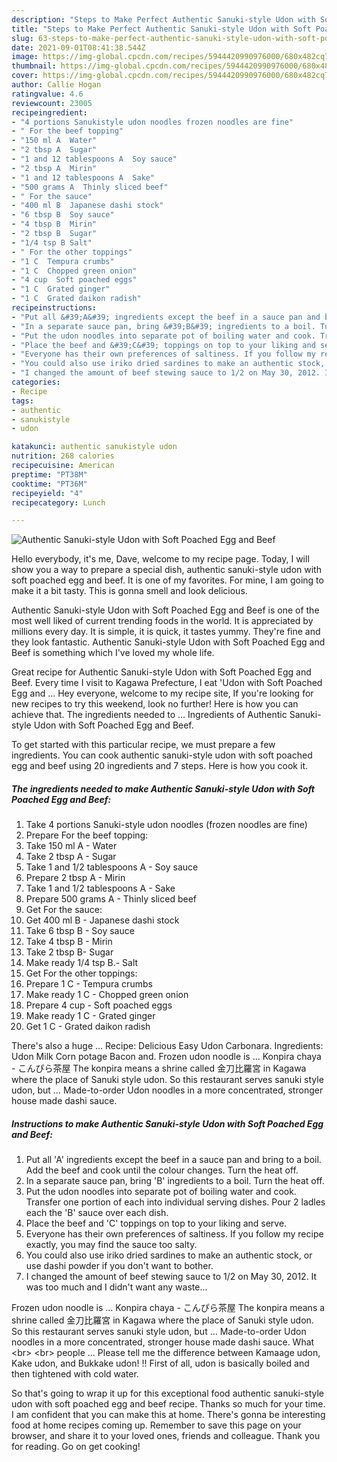 ```yaml
---
description: "Steps to Make Perfect Authentic Sanuki-style Udon with Soft Poached Egg and Beef"
title: "Steps to Make Perfect Authentic Sanuki-style Udon with Soft Poached Egg and Beef"
slug: 63-steps-to-make-perfect-authentic-sanuki-style-udon-with-soft-poached-egg-and-beef
date: 2021-09-01T08:41:38.544Z
image: https://img-global.cpcdn.com/recipes/5944420990976000/680x482cq70/authentic-sanuki-style-udon-with-soft-poached-egg-and-beef-recipe-main-photo.jpg
thumbnail: https://img-global.cpcdn.com/recipes/5944420990976000/680x482cq70/authentic-sanuki-style-udon-with-soft-poached-egg-and-beef-recipe-main-photo.jpg
cover: https://img-global.cpcdn.com/recipes/5944420990976000/680x482cq70/authentic-sanuki-style-udon-with-soft-poached-egg-and-beef-recipe-main-photo.jpg
author: Callie Hogan
ratingvalue: 4.6
reviewcount: 23005
recipeingredient:
- "4 portions Sanukistyle udon noodles frozen noodles are fine"
- " For the beef topping"
- "150 ml A  Water"
- "2 tbsp A  Sugar"
- "1 and 12 tablespoons A  Soy sauce"
- "2 tbsp A  Mirin"
- "1 and 12 tablespoons A  Sake"
- "500 grams A  Thinly sliced beef"
- " For the sauce"
- "400 ml B  Japanese dashi stock"
- "6 tbsp B  Soy sauce"
- "4 tbsp B  Mirin"
- "2 tbsp B  Sugar"
- "1/4 tsp B Salt"
- " For the other toppings"
- "1 C  Tempura crumbs"
- "1 C  Chopped green onion"
- "4 cup  Soft poached eggs"
- "1 C  Grated ginger"
- "1 C  Grated daikon radish"
recipeinstructions:
- "Put all &#39;A&#39; ingredients except the beef in a sauce pan and bring to a boil. Add the beef and cook until the colour changes. Turn the heat off."
- "In a separate sauce pan, bring &#39;B&#39; ingredients to a boil. Turn the heat off."
- "Put the udon noodles into separate pot of boiling water and cook. Transfer one portion of each into individual serving dishes. Pour 2 ladles each the &#39;B&#39; sauce over each dish."
- "Place the beef and &#39;C&#39; toppings on top to your liking and serve."
- "Everyone has their own preferences of saltiness. If you follow my recipe exactly, you may find  the sauce too salty."
- "You could also use iriko dried sardines to make an authentic stock, or use dashi powder if you don&#39;t want to bother."
- "I changed the amount of beef stewing sauce to 1/2 on May 30, 2012. It was too much and I didn&#39;t want any waste..."
categories:
- Recipe
tags:
- authentic
- sanukistyle
- udon

katakunci: authentic sanukistyle udon 
nutrition: 268 calories
recipecuisine: American
preptime: "PT38M"
cooktime: "PT36M"
recipeyield: "4"
recipecategory: Lunch

---
```



![Authentic Sanuki-style Udon with Soft Poached Egg and Beef](https://img-global.cpcdn.com/recipes/5944420990976000/680x482cq70/authentic-sanuki-style-udon-with-soft-poached-egg-and-beef-recipe-main-photo.jpg)

Hello everybody, it's me, Dave, welcome to my recipe page. Today, I will show you a way to prepare a special dish, authentic sanuki-style udon with soft poached egg and beef. It is one of my favorites. For mine, I am going to make it a bit tasty. This is gonna smell and look delicious.

Authentic Sanuki-style Udon with Soft Poached Egg and Beef is one of the most well liked of current trending foods in the world. It is appreciated by millions every day. It is simple, it is quick, it tastes yummy. They're fine and they look fantastic. Authentic Sanuki-style Udon with Soft Poached Egg and Beef is something which I've loved my whole life.

Great recipe for Authentic Sanuki-style Udon with Soft Poached Egg and Beef. Every time I visit to Kagawa Prefecture, I eat &#39;Udon with Soft Poached Egg and … Hey everyone, welcome to my recipe site, If you&#39;re looking for new recipes to try this weekend, look no further! Here is how you can achieve that. The ingredients needed to … Ingredients of Authentic Sanuki-style Udon with Soft Poached Egg and Beef.


To get started with this particular recipe, we must prepare a few ingredients. You can cook authentic sanuki-style udon with soft poached egg and beef using 20 ingredients and 7 steps. Here is how you cook it.

<!--inarticleads1-->

##### The ingredients needed to make Authentic Sanuki-style Udon with Soft Poached Egg and Beef:

1. Take 4 portions Sanuki-style udon noodles (frozen noodles are fine)
1. Prepare  For the beef topping:
1. Take 150 ml A - Water
1. Take 2 tbsp A - Sugar
1. Take 1 and 1/2 tablespoons A - Soy sauce
1. Prepare 2 tbsp A - Mirin
1. Take 1 and 1/2 tablespoons A - Sake
1. Prepare 500 grams A - Thinly sliced beef
1. Get  For the sauce:
1. Get 400 ml B - Japanese dashi stock
1. Take 6 tbsp B - Soy sauce
1. Take 4 tbsp B - Mirin
1. Take 2 tbsp B-  Sugar
1. Make ready 1/4 tsp B.- Salt
1. Get  For the other toppings:
1. Prepare 1 C - Tempura crumbs
1. Make ready 1 C - Chopped green onion
1. Prepare 4 cup - Soft poached eggs
1. Make ready 1 C - Grated ginger
1. Get 1 C - Grated daikon radish


There&#39;s also a huge … Recipe: Delicious Easy Udon Carbonara. Ingredients: Udon Milk Corn potage Bacon and. Frozen udon noodle is … Konpira chaya - こんぴら茶屋 The konpira means a shrine called 金刀比羅宮 in Kagawa where the place of Sanuki style udon. So this restaurant serves sanuki style udon, but … Made-to-order Udon noodles in a more concentrated, stronger house made dashi sauce. 

<!--inarticleads2-->

##### Instructions to make Authentic Sanuki-style Udon with Soft Poached Egg and Beef:

1. Put all &#39;A&#39; ingredients except the beef in a sauce pan and bring to a boil. Add the beef and cook until the colour changes. Turn the heat off.
1. In a separate sauce pan, bring &#39;B&#39; ingredients to a boil. Turn the heat off.
1. Put the udon noodles into separate pot of boiling water and cook. Transfer one portion of each into individual serving dishes. Pour 2 ladles each the &#39;B&#39; sauce over each dish.
1. Place the beef and &#39;C&#39; toppings on top to your liking and serve.
1. Everyone has their own preferences of saltiness. If you follow my recipe exactly, you may find  the sauce too salty.
1. You could also use iriko dried sardines to make an authentic stock, or use dashi powder if you don&#39;t want to bother.
1. I changed the amount of beef stewing sauce to 1/2 on May 30, 2012. It was too much and I didn&#39;t want any waste...


Frozen udon noodle is … Konpira chaya - こんぴら茶屋 The konpira means a shrine called 金刀比羅宮 in Kagawa where the place of Sanuki style udon. So this restaurant serves sanuki style udon, but … Made-to-order Udon noodles in a more concentrated, stronger house made dashi sauce. What &lt;br&gt; &lt;br&gt; people … Please tell me the difference between Kamaage udon, Kake udon, and Bukkake udon! !! First of all, udon is basically boiled and then tightened with cold water. 

So that's going to wrap it up for this exceptional food authentic sanuki-style udon with soft poached egg and beef recipe. Thanks so much for your time. I am confident that you can make this at home. There's gonna be interesting food at home recipes coming up. Remember to save this page on your browser, and share it to your loved ones, friends and colleague. Thank you for reading. Go on get cooking!
